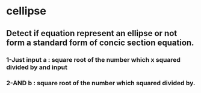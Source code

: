 # cellipse
## Detect if equation represent an ellipse or not form a standard form of concic section equation.
### 1-Just input a : square root of the number which x squared divided by and input 
### 2-AND b : square root of the number which squared divided by. 
